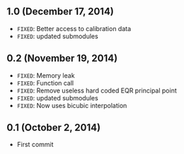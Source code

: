 ## 1.0 (December 17, 2014)
- `FIXED`: Better access to calibration data
- `FIXED`: updated submodules

## 0.2 (November 19, 2014)
- `FIXED`: Memory leak
- `FIXED`: Function call
- `FIXED`: Remove useless hard coded EQR principal point
- `FIXED`: updated submodules
- `FIXED`: Now uses bicubic interpolation

## 0.1 (October 2, 2014)
- First commit
